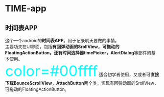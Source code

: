 # TIME-app
## 时间表APP<Br/>
这个一个android的**时间表APP**。用于记录明天要做的事情。 <Br/>
主要功夫在UI界面，包括**有回弹动画的SrollView，可拖动的FloatingActionButton，还有时间选择器timePicker，AlertDialog**等部件的基本使用。<Br/>
<font color=#00ffff size=72>color=#00ffff</font>
适合初学者使用，又或者可**直接下载BounceScrollView，AttachButton**两个类，实现有回弹动画的SrollView，可拖动的FloatingActionButton。
